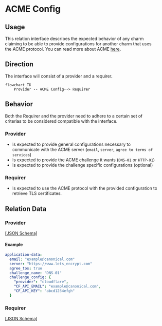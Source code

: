 # ACME Config

## Usage

This relation interface describes the expected behavior of any charm claiming to be able to provide configurations for another charm that uses the ACME protocol. You can read more about ACME [here](https://letsencrypt.org/docs/client-options/).

## Direction

The interface will consist of a provider and a requirer.

```mermaid
flowchart TD
    Provider -- ACME Config--> Requirer
```

## Behavior

Both the Requirer and the provider need to adhere to a certain set of criterias to be considered
compatible with the interface.

### Provider

- Is expected to provide general configurations necessary to communicate with the ACME
  server (`email`, `server`, `agree to terms of services`)
- Is expected to provide the ACME challenge it wants (`DNS-01` or `HTTP-01`)
- Is expected to provide the challenge specific configurations (optional)

### Requirer

- Is expected to use the ACME protocol with the provided configuration to retrieve TLS
  certificates.

## Relation Data

### Provider

[\[JSON Schema\]](./schemas/provider.json)

#### Example

```yaml
application-data:
  email: "example@canonical.com"
  server: "https://www.lets_encrypt.com"
  agree_tos: true
  challenge_name: "DNS-01"
  challenge_config: {
    "provider": "cloudflare",
    "CF_API_EMAIL": "example@canonical.com",
    "CF_API_KEY": "abcd1234efgh"
  }
```

### Requirer

[\[JSON Schema\]](./schemas/requirer.json)
